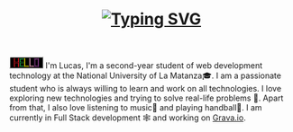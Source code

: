 <h1 align = "center">
<a href="https://git.io/typing-svg"><img src="https://readme-typing-svg.demolab.com?font=Fira+Code&size=75&duration=1400&pause=500&color=7CFC00&background=000000EE&center=true&multiline=true&width=1920&height=384&lines=Hello+there+!;+I'm+Lucas Rios+;Welcome+to+my+GitHub+profile" alt="Typing SVG" /></a>
</h1>
<br>
<p><img src="https://raw.githubusercontent.com/vibrantfix/vibrantfix/main/assets/gif/hello.gif" width="60px">
 I'm Lucas, I'm a second-year student of web development technology at the National University of La Matanza🎓. 
  I am a passionate student who is always willing to learn and work on all technologies. 
  I love exploring new technologies and trying to solve real-life problems 🚀. 
  Apart from that, I also love listening to music🎵 and playing handball🤾. 
  I am currently in Full Stack development 🕸️ and working on 
  <a href="https://grava.io" target="_blank" rel="noopener noreferrer">Grava.io</a>.
</p>
